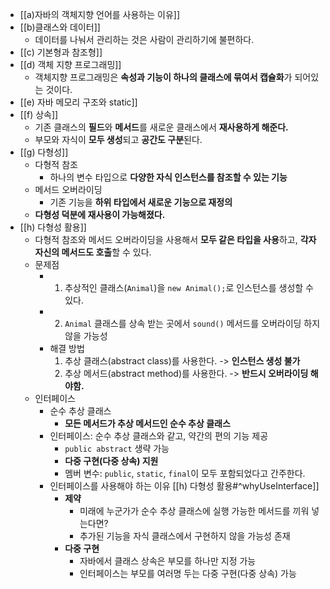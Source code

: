 - [[a)자바의 객체지향 언어를 사용하는 이유]]
- [[b)클래스와 데이터]]
	- 데이터를 나눠서 관리하는 것은 사람이 관리하기에 불편하다.
- [[c) 기본형과 참조형]]
- [[d) 객체 지향 프로그래밍]]
	- 객체지향 프로그래밍은 **속성과 기능이 하나의 클래스에 묶여서 캡슐화**가 되어있는 것이다.
- [[e) 자바 메모리 구조와 static]]
- [[f) 상속]]
	- 기존 클래스의 **필드**와 **메서드**를 새로운 클래스에서 **재사용하게 해준다.**
	- 부모와 자식이 **모두 생성**되고 **공간도 구분**된다.
- [[g) 다형성]]
	- 다형적 참조
		- 하나의 변수 타입으로 **다양한 자식 인스턴스를 참조할 수 있는 기능**
	- 메서드 오버라이딩
		- 기존 기능을 **하위 타입에서 새로운 기능으로 재정의**
	- **다형성 덕분에 재사용이 가능해졌다.**
- [[h) 다형성 활용]]
	- 다형적 참조와 메서드 오버라이딩을 사용해서 **모두 같은 타입을 사용**하고, **각자 자신의 메서드도 호출**할 수 있다.
	- 문제점
		- 1. 추상적인 클래스(`Animal`)을 `new Animal();`로 인스턴스를 생성할 수 있다.
		- 2. `Animal` 클래스를 상속 받는 곳에서 `sound()` 메서드를 오버라이딩 하지 않을
		  가능성
	  - 해결 방법
		  1. 추상 클래스(abstract class)를 사용한다. -> **인스턴스 생성 불가**
		  2. 추상 메서드(abstract method)를 사용한다. -> **반드시 오버라이딩 해야함.**
	- 인터페이스
		- 순수 추상 클래스
			- **모든 메서드가 추상 메서드인 순수 추상 클래스**
		- 인터페이스: 순수 추상 클래스와 같고, 약간의 편의 기능 제공
			- `public abstract` 생략 가능
			- **다중 구현(다중 상속) 지원**
			- 멤버 변수: `public`, `static`, `final`이 모두 포함되었다고 간주한다.
		- 인터페이스를 사용해야 하는 이유 [[h) 다형성 활용#^whyUseInterface]]
			- **제약**
				- 미래에 누군가가 순수 추상 클래스에 실행 가능한 메서드를 끼워 넣는다면?
				- 추가된 기능을 자식 클래스에서 구현하지 않을 가능성 존재
			- **다중 구현**
				- 자바에서 클래스 상속은 부모를 하나만 지정 가능
				- 인터페이스는 부모를 여러명 두는 다중 구현(다중 상속) 가능


